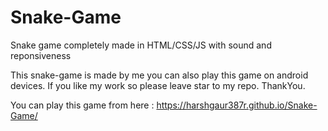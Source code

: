 # Snake-Game
Snake game completely made in HTML/CSS/JS with sound and reponsiveness

This snake-game is made by me you can also play this game on android devices.
If you like my work so please leave star to my repo. 
ThankYou.

You can play this game from here : https://harshgaur387r.github.io/Snake-Game/
